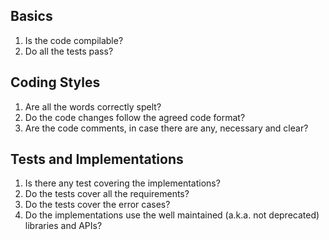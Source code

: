 ## Basics
1. Is the code compilable?
1. Do all the tests pass?

## Coding Styles
1. Are all the words correctly spelt?
1. Do the code changes follow the agreed code format?
1. Are the code comments, in case there are any, necessary and clear?

## Tests and Implementations
1. Is there any test covering the implementations?
1. Do the tests cover all the requirements?
1. Do the tests cover the error cases?
1. Do the implementations use the well maintained (a.k.a. not deprecated) libraries and APIs?
